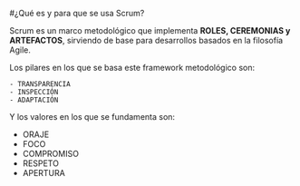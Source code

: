 #¿Qué es y para que se usa Scrum?

Scrum es un marco metodológico que implementa **ROLES, CEREMONIAS y ARTEFACTOS**, sirviendo de base para desarrollos
basados en la filosofía Agile.

Los pilares en los que se basa este framework metodológico son:

    - TRANSPARENCIA
    - INSPECCIÓN
    - ADAPTACIÓN


Y los valores en los que se fundamenta son:

   - ORAJE
   - FOCO
   - COMPROMISO
   - RESPETO
   - APERTURA
